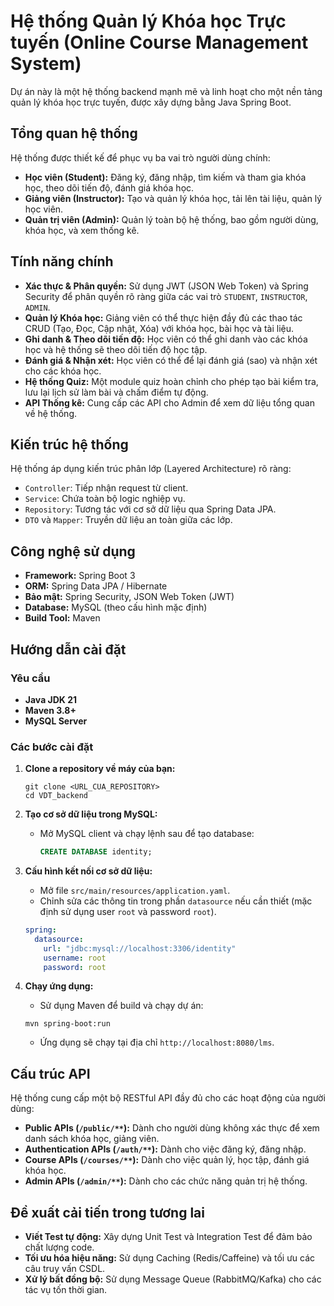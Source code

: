 # Hệ thống Quản lý Khóa học Trực tuyến (Online Course Management System)

Dự án này là một hệ thống backend mạnh mẽ và linh hoạt cho một nền tảng quản lý khóa học trực tuyến, được xây dựng bằng Java Spring Boot.

## Tổng quan hệ thống

Hệ thống được thiết kế để phục vụ ba vai trò người dùng chính:

*   **Học viên (Student):** Đăng ký, đăng nhập, tìm kiếm và tham gia khóa học, theo dõi tiến độ, đánh giá khóa học.
*   **Giảng viên (Instructor):** Tạo và quản lý khóa học, tải lên tài liệu, quản lý học viên.
*   **Quản trị viên (Admin):** Quản lý toàn bộ hệ thống, bao gồm người dùng, khóa học, và xem thống kê.

## Tính năng chính

*   **Xác thực & Phân quyền:** Sử dụng JWT (JSON Web Token) và Spring Security để phân quyền rõ ràng giữa các vai trò `STUDENT`, `INSTRUCTOR`, `ADMIN`.
*   **Quản lý Khóa học:** Giảng viên có thể thực hiện đầy đủ các thao tác CRUD (Tạo, Đọc, Cập nhật, Xóa) với khóa học, bài học và tài liệu.
*   **Ghi danh & Theo dõi tiến độ:** Học viên có thể ghi danh vào các khóa học và hệ thống sẽ theo dõi tiến độ học tập.
*   **Đánh giá & Nhận xét:** Học viên có thể để lại đánh giá (sao) và nhận xét cho các khóa học.
*   **Hệ thống Quiz:** Một module quiz hoàn chỉnh cho phép tạo bài kiểm tra, lưu lại lịch sử làm bài và chấm điểm tự động.
*   **API Thống kê:** Cung cấp các API cho Admin để xem dữ liệu tổng quan về hệ thống.

## Kiến trúc hệ thống

Hệ thống áp dụng kiến trúc phân lớp (Layered Architecture) rõ ràng:

*   `Controller`: Tiếp nhận request từ client.
*   `Service`: Chứa toàn bộ logic nghiệp vụ.
*   `Repository`: Tương tác với cơ sở dữ liệu qua Spring Data JPA.
*   `DTO` và `Mapper`: Truyền dữ liệu an toàn giữa các lớp.

## Công nghệ sử dụng

*   **Framework:** Spring Boot 3
*   **ORM:** Spring Data JPA / Hibernate
*   **Bảo mật:** Spring Security, JSON Web Token (JWT)
*   **Database:** MySQL (theo cấu hình mặc định)
*   **Build Tool:** Maven

## Hướng dẫn cài đặt

### Yêu cầu

*   **Java JDK 21**
*   **Maven 3.8+**
*   **MySQL Server**

### Các bước cài đặt

1.  **Clone a repository về máy của bạn:**
    ```shell
    git clone <URL_CUA_REPOSITORY>
    cd VDT_backend
    ```

2.  **Tạo cơ sở dữ liệu trong MySQL:**
    *   Mở MySQL client và chạy lệnh sau để tạo database:
        ```sql
        CREATE DATABASE identity;
        ```

3.  **Cấu hình kết nối cơ sở dữ liệu:**
    *   Mở file `src/main/resources/application.yaml`.
    *   Chỉnh sửa các thông tin trong phần `datasource` nếu cần thiết (mặc định sử dụng user `root` và password `root`).
    ```yaml
    spring:
      datasource:
        url: "jdbc:mysql://localhost:3306/identity"
        username: root
        password: root
    ```

4.  **Chạy ứng dụng:**
    *   Sử dụng Maven để build và chạy dự án:
    ```shell
    mvn spring-boot:run
    ```
    *   Ứng dụng sẽ chạy tại địa chỉ `http://localhost:8080/lms`.

## Cấu trúc API

Hệ thống cung cấp một bộ RESTful API đầy đủ cho các hoạt động của người dùng:

*   **Public APIs (`/public/**`):** Dành cho người dùng không xác thực để xem danh sách khóa học, giảng viên.
*   **Authentication APIs (`/auth/**`):** Dành cho việc đăng ký, đăng nhập.
*   **Course APIs (`/courses/**`):** Dành cho việc quản lý, học tập, đánh giá khóa học.
*   **Admin APIs (`/admin/**`):** Dành cho các chức năng quản trị hệ thống.

## Đề xuất cải tiến trong tương lai

*   **Viết Test tự động:** Xây dựng Unit Test và Integration Test để đảm bảo chất lượng code.
*   **Tối ưu hóa hiệu năng:** Sử dụng Caching (Redis/Caffeine) và tối ưu các câu truy vấn CSDL.
*   **Xử lý bất đồng bộ:** Sử dụng Message Queue (RabbitMQ/Kafka) cho các tác vụ tốn thời gian.
